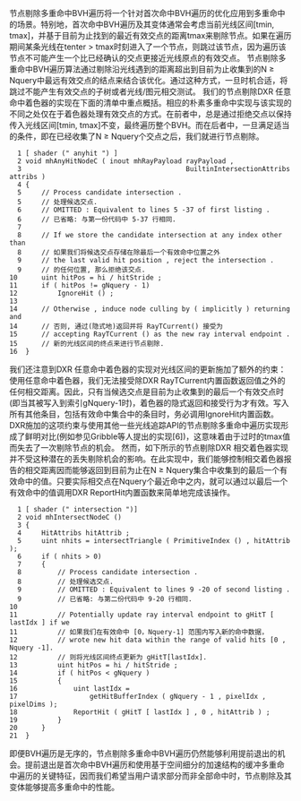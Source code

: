 节点剔除多重命中BVH遍历将一个针对首次命中BVH遍历的优化应用到多重命中的场景。特别地，首次命中BVH遍历及其变体通常会考虑当前光线区间[tmin, tmax]，并基于目前为止找到的最近有效交点的距离tmax来剔除节点。如果在遍历期间某条光线在tenter > tmax时刻进入了一个节点，则跳过该节点，因为遍历该节点不可能产生一个比已经确认的交点更接近光线原点的有效交点。
节点剔除多重命中BVH遍历算法通过剔除沿光线遇到的距离超出到目前为止收集到的N ≥ Nquery中最远有效交点的结点来结合该优化。通过这种方式，一旦时机合适，将跳过不能产生有效交点的子树或者光线/图元相交测试。
我们的节点剔除DXR 任意命中着色器的实现在下面的清单中重点概括。相应的朴素多重命中实现与该实现的不同之处仅在于着色器处理有效交点的方式。在前者中，总是通过拒绝交点以保持传入光线区间[tmin, tmax]不变，最终遍历整个BVH。而在后者中，一旦满足适当的条件，即在已经收集了N ≥ Nquery个交点之后，我们就进行节点剔除。
```
  1 [ shader (" anyhit ") ] 
  2 void mhAnyHitNodeC ( inout mhRayPayload rayPayload , 
  3                                         BuiltinIntersectionAttribs attribs ) 
  4 { 
  5     // Process candidate intersection . 
  5     // 处理候选交点.
  6     // OMITTED : Equivalent to lines 5 -37 of first listing . 
  6     // 已省略: 与第一份代码中 5-37 行相同.
  7 
  8     // If we store the candidate intersection at any index other than 
  8     // 如果我们将候选交点存储在除最后一个有效命中位置之外
  9     // the last valid hit position , reject the intersection . 
  9     // 的任何位置, 那么拒绝该交点.
10      uint hitPos = hi / hitStride ; 
11      if ( hitPos != gNquery - 1) 
12          IgnoreHit () ; 
13 
14      // Otherwise , induce node culling by ( implicitly ) returning and 
14      // 否则, 通过(隐式地)返回并将 RayTCurrent() 接受为
15      // accepting RayTCurrent () as the new ray interval endpoint . 
15      // 新的光线区间的终点来进行节点剔除.
16  }
```
我们还注意到DXR 任意命中着色器的实现对光线区间的更新施加了额外的约束：使用任意命中着色器，我们无法接受除DXR RayTCurrent内置函数返回值之外的任何相交距离。因此，只有当候选交点是目前为止收集到的最后一个有效交点时(即当其被写入到索引gNquery-1时)，着色器的隐式返回和接受行为才有效。写入所有其他条目，包括有效命中集合中的条目时，务必调用IgnoreHit内置函数。DXR施加的这项约束与使用其他一些光线追踪API的节点剔除多重命中遍历实现形成了鲜明对比(例如参见Gribble等人提出的实现[6])，这意味着由于过时的tmax值而失去了一次剔除节点的机会。
然而，如下所示的节点剔除DXR 相交着色器实现并不受这种潜在的丢失剔除机会的影响。在此实现中，我们能够控制相交着色器报告的相交距离因而能够返回到目前为止在N ≥ Nquery集合中收集到的最后一个有效命中的值。只要实际相交点在Nquery个最近命中之内，就可以通过以最后一个有效命中的值调用DXR ReportHit内置函数来简单地完成该操作。
```
  1 [ shader (" intersection ")] 
  2 void mhIntersectNodeC () 
  3 { 
  4     HitAttribs hitAttrib ; 
  5     uint nhits = intersectTriangle ( PrimitiveIndex () , hitAttrib ); 
  6     if ( nhits > 0) 
  7     { 
  8         // Process candidate intersection . 
  8         // 处理候选交点.
  9         // OMITTED : Equivalent to lines 9 -20 of second listing . 
  9         // 已省略: 与第二份代码中 9-20 行相同.
10 
11          // Potentially update ray interval endpoint to gHitT [ lastIdx ] if we 
11          // 如果我们在有效命中 [0，Nquery-1] 范围内写入新的命中数据，
12          // wrote new hit data within the range of valid hits [0 , Nquery -1]. 
12          // 则将光线区间终点更新为 gHitT[lastIdx].
13          uint hitPos = hi / hitStride ; 
14          if ( hitPos < gNquery ) 
15          { 
16              uint lastIdx = 
17                  getHitBufferIndex ( gNquery - 1 , pixelIdx , pixelDims ); 
18              ReportHit ( gHitT [ lastIdx ] , 0 , hitAttrib ) ; 
19          } 
20      } 
21  }
```
即便BVH遍历是无序的，节点剔除多重命中BVH遍历仍然能够利用提前退出的机会。提前退出是首次命中BVH遍历和使用基于空间细分的加速结构的缓冲多重命中遍历的关键特征，因而我们希望当用户请求部分而非全部命中时，节点剔除及其变体能够提高多重命中的性能。
